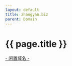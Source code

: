 ```yaml
---
layout: default
title: zhangyan.biz
parent: Domain
---
```


# {{ page.title }}

[- 闲置域名 -](http://{{page.title}})